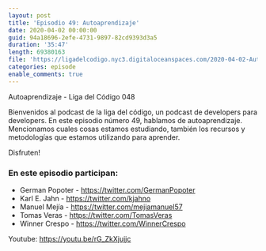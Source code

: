 ```yaml
---
layout: post
title: 'Episodio 49: Autoaprendizaje'
date: 2020-04-02 00:00:00
guid: 94a18696-2efe-4731-9897-82cd9393d3a5
duration: '35:47'
length: 69380163
file: 'https://ligadelcodigo.nyc3.digitaloceanspaces.com/2020-04-02-Autoaprendizaje.mp3'
categories: episode
enable_comments: true
---
```


Autoaprendizaje - Liga del Código 048

Bienvenidos al podcast de la liga del código, un podcast de developers para developers. En este episodio número 49, hablamos de autoaprendizaje. Mencionamos cuales cosas estamos estudiando, también los recursos y metodologías que estamos utilizando para aprender.

Disfruten!

### En este episodio participan:

- German Popoter - https://twitter.com/GermanPopoter
- Karl E. Jahn - https://twitter.com/kjahno
- Manuel Mejía - https://twitter.com/mejiamanuel57
- Tomas Veras - https://twitter.com/TomasVeras
- Winner Crespo - https://twitter.com/WinnerCrespo

Youtube: https://youtu.be/rG_ZkXjujjc
